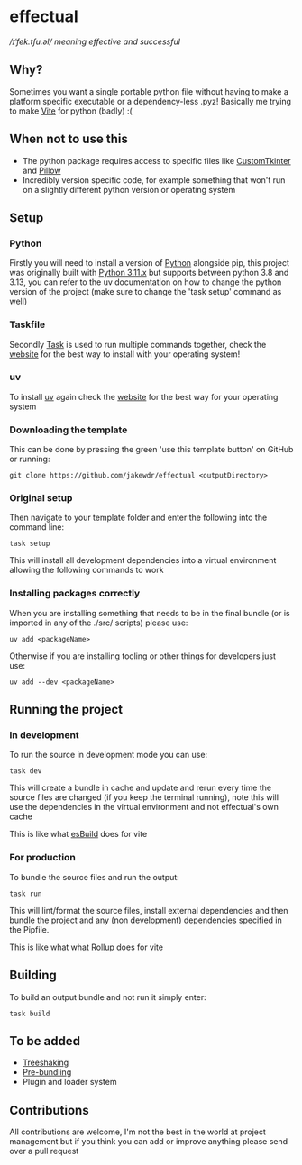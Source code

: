 # effectual

*/ɪˈfek.tʃu.əl/ meaning effective and successful*

## Why?

Sometimes you want a single portable python file without having to make a platform specific executable or a dependency-less .pyz! Basically me trying to make [Vite](https://vite.dev/) for python (badly) :(

## When not to use this

- The python package requires access to specific files like [CustomTkinter](https://github.com/TomSchimansky/CustomTkinter/wiki/Packaging#windows-pyinstaller-auto-py-to-exe) and [Pillow](https://python-pillow.org/)
- Incredibly version specific code, for example something that won't run on a slightly different python version or operating system

## Setup

### Python

Firstly you will need to install a version of [Python](https://www.python.org/) alongside pip, this project was originally built with [Python 3.11.x](https://www.python.org/downloads/release/python-31110/) but supports between python 3.8 and 3.13, you can refer to the uv documentation on how to change the python version of the project (make sure to change the 'task setup' command as well)


### Taskfile

Secondly [Task](https://taskfile.dev) is used to run multiple commands together, check the [website](https://taskfile.dev/installation/) for the best way to install with your operating system!

### uv

To install [uv](https://docs.astral.sh/uv/) again check the [website](https://docs.astral.sh/uv/#getting-started) for the best way for your operating system

### Downloading the template

This can be done by pressing the green 'use this template button' on GitHub or running:

    git clone https://github.com/jakewdr/effectual <outputDirectory>

### Original setup

Then navigate to your template folder and enter the following into the command line:

    task setup

This will install all development dependencies into a virtual environment allowing the following commands to work

### Installing packages correctly

When you are installing something that needs to be in the final bundle (or is imported in any of the ./src/ scripts) please use:

    uv add <packageName>

Otherwise if you are installing tooling or other things for developers just use:

    uv add --dev <packageName>

## Running the project

### In development

To run the source in development mode you can use:

    task dev

This will create a bundle in cache and update and rerun every time the source files are changed (if you keep the terminal running), note this will use the dependencies in the virtual environment and not effectual's own cache

This is like what [esBuild](https://esbuild.github.io/) does for vite

### For production

To bundle the source files and run the output:

    task run

This will lint/format the source files, install external dependencies and then bundle the project and any (non development) dependencies specified in the Pipfile.

This is like what what [Rollup](https://rollupjs.org/) does for vite

## Building

To build an output bundle and not run it simply enter:

    task build

## To be added

- [Treeshaking](https://webpack.js.org/guides/tree-shaking/)
- [Pre-bundling](https://vite.dev/guide/dep-pre-bundling)
- Plugin and loader system

## Contributions

All contributions are welcome, I'm not the best in the world at project management but if you think you can add or improve anything please send over a pull request
